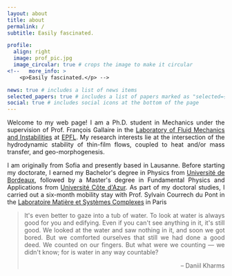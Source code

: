 ```yaml
---
layout: about
title: about
permalink: /
subtitle: Easily fascinated.

profile:
  align: right
  image: prof_pic.jpg
  image_circular: true # crops the image to make it circular
<!--   more_info: >
    <p>Easily fascinated.</p> -->

news: true # includes a list of news items
selected_papers: true # includes a list of papers marked as "selected={true}"
social: true # includes social icons at the bottom of the page
---
```


<p style="text-align: justify">Welcome to my web page! I am a Ph.D. student in Mechanics under the supervision of Prof. François Gallaire in the <a href='https://www.epfl.ch/labs/lfmi'>Laboratory of Fluid Mechanics and Instabilities</a> at <a href='https://www.epfl.ch/en'>EPFL</a>. My research interests lie at the intersection of the hydrodynamic stability of thin-film flows, coupled to heat and/or mass transfer, and geo-morphogenesis.</p>

<p style="text-align: justify">I am originally from Sofia and presently based in Lausanne. Before starting my doctorate, I earned my Bachelor's degree in Physics from <a href='https://www.u-bordeaux.fr/en'>Université de Bordeaux</a>, followed by a Master's degree in Fundamental Physics and Applications from <a href='https://univ-cotedazur.eu'>Université Côte d'Azur</a>. As part of my doctoral studies, I carried out a six-month mobility stay with Prof. Sylvain Courrech du Pont in the <a href='https://msc.u-paris.fr'>Laboratoire Matière et Systèmes Complexes</a> in Paris</p>

> <p style="text-align: justify">It's even better to gaze into a tub of water. To look at water is always good for you and edifying. Even if you can't see anything in it, it's still good. We looked at the water and saw nothing in it, and soon we got bored. But we comforted ourselves that still we had done a good deed. We counted on our fingers. But what were we counting — we didn't know; for is water in any way countable?</p>
> <p style="text-align: right">– Daniil Kharms</p>

<!-- Write your biography here. Tell the world about yourself. Link to your favorite [subreddit](http://reddit.com). You can put a picture in, too. The code is already in, just name your picture `prof_pic.jpg` and put it in the `img/` folder.

Put your address / P.O. box / other info right below your picture. You can also disable any of these elements by editing `profile` property of the YAML header of your `_pages/about.md`. Edit `_bibliography/papers.bib` and Jekyll will render your [publications page](/al-folio/publications/) automatically.

Link to your social media connections, too. This theme is set up to use [Font Awesome icons](https://fontawesome.com/) and [Academicons](https://jpswalsh.github.io/academicons/), like the ones below. Add your Facebook, Twitter, LinkedIn, Google Scholar, or just disable all of them. -->
